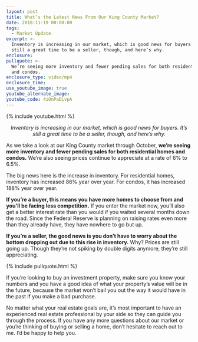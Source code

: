 ```yaml
---
layout: post
title: What’s the Latest News From Our King County Market?
date: 2018-11-19 00:00:00
tags:
  - Market Update
excerpt: >-
  Inventory is increasing in our market, which is good news for buyers. It’s
  still a great time to be a seller, though, and here’s why.
enclosure:
pullquote: >-
  We’re seeing more inventory and fewer pending sales for both residential homes
  and condos.
enclosure_type: video/mp4
enclosure_time:
use_youtube_image: true
youtube_alternate_image:
youtube_code: 4iOnPaDLvpA
---
```


{% include youtube.html %}

<p style="text-align: center;"><em>Inventory is increasing in our market, which is good news for buyers. It’s still a great time to be a seller, though, and here’s why.</em></p>

As we take a look at our King County market through October, **we’re seeing more inventory and fewer pending sales for both residential homes and condos.** We’re also seeing prices continue to appreciate at a rate of 6% to 6.5%.

The big news here is the increase in inventory. For residential homes, inventory has increased 86% year over year. For condos, it has increased 188% year over year.

**If you’re a buyer, this means you have more homes to choose from and you’ll be facing less competition.** If you enter the market now, you’ll also get a better interest rate than you would if you waited several months down the road. Since the Federal Reserve is planning on raising rates even more than they already have, they have nowhere to go but up.

**If you’re a seller, the good news is you don’t have to worry about the bottom dropping out due to this rise in inventory.** Why? Prices are still going up. Though they’re not spiking by double digits anymore, they’re still appreciating.

{% include pullquote.html %}

If you’re looking to buy an investment property, make sure you know your numbers and you have a good idea of what your property’s value will be in the future, because the market won’t bail you out the way it would have in the past if you make a bad purchase.

No matter what your real estate goals are, it’s most important to have an experienced real estate professional by your side so they can guide you through the process. If you have any more questions about our market or you’re thinking of buying or selling a home, don’t hesitate to reach out to me. I’d be happy to help you.